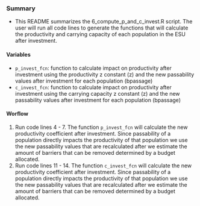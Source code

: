 ### Summary
- This README summarizes the 6_compute_p_and_c_invest.R script. The user will run all code lines to generate the functions that will calculate the productivity and carrying capacity of each population in the ESU after investment. 

#### Variables
- `p_invest_fcn`: function to calculate impact on productivity after investment using the productivity z constant (z) and the new passability values after investment for each population (bpassage)
- `c_invest_fcn`: function to calculate impact on productivity after investment using the carrying capacity z constant (z) and the new passability values after investment for each population (bpassage)

#### Worflow
1. Run code lines 4 - 7. The function `p_invest_fcn` will calculate the new productivity coefficient after investment. Since passability of a population directly impacts the productivity of that  population we use the new passability values that are recalculated after we estimate the amount of barriers that can be removed determined by a budget allocated.
2. Run code lines 11 - 14. The function `c_invest_fcn` will calculate the new productivity coefficient after investment. Since passability of a population directly impacts the productivity of that  population we use the new passability values that are recalculated after we estimate the amount of barriers that can be removed determined by a budget allocated.
